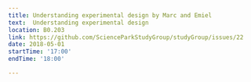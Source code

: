 ```yaml
---
title: Understanding experimental design by Marc and Emiel
text:  Understanding experimental design
location: B0.203
link: https://github.com/ScienceParkStudyGroup/studyGroup/issues/22
date: 2018-05-01
startTime: '17:00'
endTime: '18:00'

---
```


